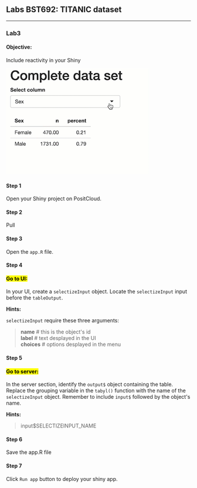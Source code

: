 ##  Labs BST692: TITANIC dataset

---

### Lab3

#### Objective:

Include reactivity in your Shiny 

![](img/reactivity.gif)

#### Step 1

Open your Shiny project on PositCloud. 

#### Step 2

Pull 

#### Step 3

Open the `app.R` file.

#### Step 4

#### <mark>Go to UI:</mark>

In your UI, create a `selectizeInput` object. Locate the `selectizeInput` input before the  `tableOutput`. 

**Hints:**

`selectizeInput` require these three arguments:

> **name** # this is the object's id  
> **label** # text desplayed in the UI  
> **choices** # options desplayed in the menu  


#### Step 5

#### <mark>Go to server:</mark>

In the server section, identify the `output$` object containing the table. Replace the grouping variable in the `tabyl()` function with the name of the `selectizeInput` object. Remember to include `input$` followed by the object's name. 

**Hints:**

> input$SELECTIZEINPUT_NAME  

#### Step 6

Save the app.R file

#### Step 7

Click `Run app` button to deploy your shiny app. 




